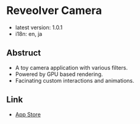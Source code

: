 # Reveolver Camera 
- latest version: 1.0.1
- i18n: en, ja

## Abstruct
- A toy camera application with various filters.
- Powered by GPU based rendering.
- Facinating custom interactions and animations.

## Link
- [App Store](https://apps.apple.com/jp/app/ribokame-revolver-camera/id1039880433)
